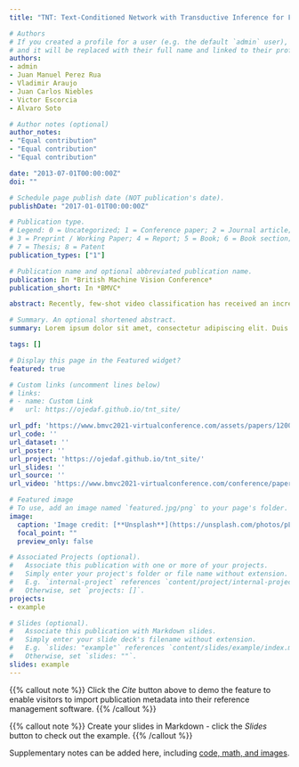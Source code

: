 ```yaml
---
title: "TNT: Text-Conditioned Network with Transductive Inference for Few-Shot Video Classification"

# Authors
# If you created a profile for a user (e.g. the default `admin` user), write the username (folder name) here 
# and it will be replaced with their full name and linked to their profile.
authors:
- admin
- Juan Manuel Perez Rua
- Vladimir Araujo
- Juan Carlos Niebles
- Victor Escorcia
- Alvaro Soto

# Author notes (optional)
author_notes:
- "Equal contribution"
- "Equal contribution"
- "Equal contribution"

date: "2013-07-01T00:00:00Z"
doi: ""

# Schedule page publish date (NOT publication's date).
publishDate: "2017-01-01T00:00:00Z"

# Publication type.
# Legend: 0 = Uncategorized; 1 = Conference paper; 2 = Journal article;
# 3 = Preprint / Working Paper; 4 = Report; 5 = Book; 6 = Book section;
# 7 = Thesis; 8 = Patent
publication_types: ["1"]

# Publication name and optional abbreviated publication name.
publication: In *British Machine Vision Conference*
publication_short: In *BMVC*

abstract: Recently, few-shot video classification has received an increasing interest. Current approaches mostly focus on effectively exploiting the temporal dimension in videos to improve learning under low data regimes. However, most works have largely ignored that videos are often accompanied by rich textual descriptions that can also be an essential source of information to handle few-shot recognition cases. In this paper, we propose to leverage these human-provided textual descriptions as privileged information when training a few-shot video classification model. Specifically, we formulate a text-based task conditioner to adapt video features to the few-shot learning task. Furthermore, our model follows a transductive setting to improve the task-adaptation ability of the model by using the support textual descriptions and query instances to update a set of class prototypes. Our model achieves state-of-the-art performance on four challenging benchmarks commonly used to evaluate few-shot video action classification models.

# Summary. An optional shortened abstract.
summary: Lorem ipsum dolor sit amet, consectetur adipiscing elit. Duis posuere tellus ac convallis placerat. Proin tincidunt magna sed ex sollicitudin condimentum.

tags: []

# Display this page in the Featured widget?
featured: true

# Custom links (uncomment lines below)
# links:
# - name: Custom Link
#   url: https://ojedaf.github.io/tnt_site/

url_pdf: 'https://www.bmvc2021-virtualconference.com/assets/papers/1200.pdf'
url_code: ''
url_dataset: ''
url_poster: ''
url_project: 'https://ojedaf.github.io/tnt_site/'
url_slides: ''
url_source: ''
url_video: 'https://www.bmvc2021-virtualconference.com/conference/papers/paper_1200.html'

# Featured image
# To use, add an image named `featured.jpg/png` to your page's folder. 
image:
  caption: 'Image credit: [**Unsplash**](https://unsplash.com/photos/pLCdAaMFLTE)'
  focal_point: ""
  preview_only: false

# Associated Projects (optional).
#   Associate this publication with one or more of your projects.
#   Simply enter your project's folder or file name without extension.
#   E.g. `internal-project` references `content/project/internal-project/index.md`.
#   Otherwise, set `projects: []`.
projects:
- example

# Slides (optional).
#   Associate this publication with Markdown slides.
#   Simply enter your slide deck's filename without extension.
#   E.g. `slides: "example"` references `content/slides/example/index.md`.
#   Otherwise, set `slides: ""`.
slides: example
---
```


{{% callout note %}}
Click the *Cite* button above to demo the feature to enable visitors to import publication metadata into their reference management software.
{{% /callout %}}

{{% callout note %}}
Create your slides in Markdown - click the *Slides* button to check out the example.
{{% /callout %}}

Supplementary notes can be added here, including [code, math, and images](https://wowchemy.com/docs/writing-markdown-latex/).
